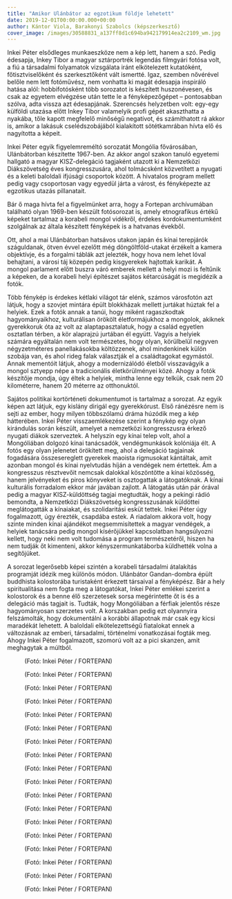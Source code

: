 ```yaml
---
title: "Amikor Ulánbátor az egzotikum földje lehetett"
date: 2019-12-01T00:00:00.000+00:00
author: Kántor Viola, Barakonyi Szabolcs (képszerkesztő)
cover_image: /images/30588831_a137ff8d1c694ba942179914ea2c2109_wm.jpg
---
```


Inkei Péter elsődleges munkaeszköze nem a kép lett, hanem a szó. Pedig édesapja, Inkey Tibor a magyar sztárportrék legendás filmgyári fotósa volt, a fiú a társadalmi folyamatok vizsgálata iránt elkötelezett kutatóként, főtisztviselőként és szerkesztőként vált ismertté. Igaz, szemben nővérével belőle nem lett fotóművész, nem vonhatta ki magát édesapja inspiráló hatása alól: hobbifotósként több sorozatot is készített huszonévesen, és csak az egyetem elvégzése után tette le a fényképezőgépet – pontosabban szólva, adta vissza azt édesapjának. Szerencsés helyzetben volt: egy-egy külföldi utazása előtt Inkey Tibor valamelyik profi gépét akaszthatta a nyakába, tőle kapott megfelelő minőségű negatívot, és számíthatott rá akkor is, amikor a lakásuk cselédszobájából kialakított sötétkamrában hívta elő és nagyította a képeit.

Inkei Péter egyik figyelemreméltó sorozatát Mongólia fővárosában, Ulánbátorban készítette 1967-ben. Az akkor angol szakon tanuló egyetemi hallgató a magyar KISZ-delegáció tagjaként utazott ki a Nemzetközi Diákszövetség éves kongresszusára, ahol tolmácsként közvetített a nyugati és a keleti baloldali ifjúsági csoportok között. A hivatalos program mellett pedig vagy csoportosan vagy egyedül járta a várost, és fényképezte az egzotikus utazás pillanatait.

Bár ő maga hívta fel a figyelmünket arra, hogy a Fortepan archívumában található olyan 1969-ben készült fotósorozat is, amely etnografikus értékű képeket tartalmaz a korabeli mongol vidékről, érdekes kordokumentumként szolgálnak az általa készített fényképek is a hatvanas évekből.

Ott, ahol a mai Ulánbátorban hatsávos utakon japán és kínai terepjárók száguldanak, ötven évvel ezelőtt még döngöltföld-utakat érzékelt a kamera objektívje, és a forgalmi táblák azt jelezték, hogy hova nem lehet lóval behajtani, a városi táj közepén pedig kisgyerekek hajtottak karikát. A mongol parlament előtt buszra váró emberek mellett a helyi mozi is feltűnik a képeken, de a korabeli helyi építészet sajátos kétarcúságát is megidézik a fotók.

Több fénykép is érdekes kétlaki világot tár elénk, számos városfotón azt látjuk, hogy a szovjet mintára épült blokkházak mellett jurtákat húztak fel a helyiek. Ezek a fotók annak a tanúi, hogy miként ragaszkodtak hagyományaikhoz, kulturálisan örökölt életformájukhoz a mongolok, akiknek gyerekkoruk óta az volt az alaptapasztalatuk, hogy a család egyetlen osztatlan térben, a kör alaprajzú jurtában él együtt. Vagyis a helyiek számára egyáltalán nem volt természetes, hogy olyan, körülbelül negyven négyzetméteres panellakásokba költözzenek, ahol mindenkinek külön szobája van, és ahol rideg falak választják el a családtagokat egymástól. Annak mementóit látjuk, ahogy a modernizálódó életből visszavágyik a mongol sztyepp népe a tradicionális életkörülményei közé. Ahogy a fotók készítője mondja, úgy éltek a helyiek, mintha lenne egy telkük, csak nem 20 kilométerre, hanem 20 méterre az otthonuktól.

Sajátos politikai kortörténeti dokumentumot is tartalmaz a sorozat. Az egyik képen azt látjuk, egy kislány dirigál egy gyerekkórust. Első ránézésre nem is sejti az ember, hogy milyen többszólamú dráma húzódik meg a kép hátterében. Inkei Péter visszaemlékezése szerint a fénykép egy olyan kirándulás során készült, amelyet a nemzetközi kongresszusra érkező nyugati diákok szerveztek. A helyszín egy kínai telep volt, ahol a Mongóliában dolgozó kínai tanácsadók, vendégmunkások kolóniája élt. A fotós egy olyan jelenetet örökített meg, ahol a delegáció tagjainak fogadására összesereglett gyerekek maoista rigmusokat kántáltak, amit azonban mongol és kínai nyelvtudás híján a vendégek nem értettek. Ám a kongresszus résztvevőit nemcsak dalokkal köszöntötte a kínai közösség, hanem jelvényeket és piros könyveket is osztogattak a látogatóknak. A kínai kulturális forradalom ekkor már javában zajlott. A látogatás után pár órával pedig a magyar KISZ-küldöttség tagjai megtudták, hogy a pekingi rádió bemondta, a Nemzetközi Diákszövetség kongresszusának küldöttei meglátogatták a kínaiakat, és szolidaritási esküt tettek. Inkei Péter úgy fogalmazott, úgy érezték, csapdába estek. A riadalom akkora volt, hogy szinte minden kínai ajándékot megsemmisítettek a magyar vendégek, a helyiek tanácsára pedig mongol kísérőjükkel kapcsolatban hangsúlyozni kellett, hogy neki nem volt tudomása a program természetéről, hiszen ha nem tudják őt kimenteni, akkor kényszermunkatáborba küldhették volna a segítőjüket.

A sorozat legerősebb képei szintén a korabeli társadalmi átalakítás programját idézik meg különös módon. Ulánbátor Gandan-dombra épült buddhista kolostorába turistaként érkezett társaival a fényképész. Bár a hely spiritualitása nem fogta meg a látogatókat, Inkei Péter emlékei szerint a kolostorok és a benne élő szerzetesek sorsa megérintette őt is és a delegáció más tagjait is. Tudták, hogy Mongóliában a férfiak jelentős része hagyományosan szerzetes volt. A korszakban pedig ezt olyannyira felszámolták, hogy dokumentálni a korábbi állapotnak már csak egy kicsi maradékát lehetett. A baloldali elkötelezettségű fiatalokat ennek a változásnak az emberi, társadalmi, történelmi vonatkozásai fogták meg. Ahogy Inkei Péter fogalmazott, szomorú volt az a pici skanzen, amit meghagytak a múltból.

<figure>
<img src="/images/30504687_2c3f951757db8c371b3bcf3d4c74c54c_wm.jpg" alt="" />
<figcaption>(Fotó: Inkei Péter / FORTEPAN)</figcaption>
</figure>

<figure>
<img src="/images/30504667_4a85a165d5016bc3cbfe44aae1f8c231_wm.jpg" alt="" />
<figcaption>(Fotó: Inkei Péter / FORTEPAN)</figcaption>
</figure>

<figure>
<img src="/images/30504685_e756ece49281e6c58f1be503888fb61d_wm.jpg" alt="" />
<figcaption>(Fotó: Inkei Péter / FORTEPAN)</figcaption>
</figure>

<figure>
<img src="/images/30504681_bf9c6b45f23680d865a0c9b7388e108b_wm.jpg" alt="" />
<figcaption>(Fotó: Inkei Péter / FORTEPAN)</figcaption>
</figure>

<figure>
<img src="/images/30504673_fde9839986d9dd35fcff96b596bd2f27_wm.jpg" alt="" />
<figcaption>(Fotó: Inkei Péter / FORTEPAN)</figcaption>
</figure>

<figure>
<img src="/images/30504663_b90d98845c42be082d66420670666ac4_wm.jpg" alt="" />
<figcaption>(Fotó: Inkei Péter / FORTEPAN)</figcaption>
</figure>

<figure>
<img src="/images/30504675_d47e6dba7e4c5a96f45d4cfe9f64936e_wm.jpg" alt="" />
<figcaption>(Fotó: Inkei Péter / FORTEPAN)</figcaption>
</figure>

<figure>
<img src="/images/30504679_21b53308aee187eaf08131d61bc47e57_wm.jpg" alt="" />
<figcaption>(Fotó: Inkei Péter / FORTEPAN)</figcaption>
</figure>

<figure>
<img src="/images/30504669_ac8e923cf7e88112e380fea93e688f37_wm.jpg" alt="" />
<figcaption>(Fotó: Inkei Péter / FORTEPAN)</figcaption>
</figure>

<figure>
<img src="/images/30504677_ccd21a2b3732541ce7e087e8a1c465c2_wm.jpg" alt="" />
<figcaption>(Fotó: Inkei Péter / FORTEPAN)</figcaption>
</figure>

<figure>
<img src="/images/30504671_8c3d6099c9bc6d18b6d26560e487befb_wm.jpg" alt="" />
<figcaption>(Fotó: Inkei Péter / FORTEPAN)</figcaption>
</figure>

<figure>
<img src="/images/30588825_7f1fad65eae9ec482165ead7bc3652be_wm.jpg" alt="" />
<figcaption>(Fotó: Inkei Péter / FORTEPAN)</figcaption>
</figure>

<figure>
<img src="/images/30504665_0e436a1b63f5c34ab861479a6a9c93d4_wm.jpg" alt="" />
<figcaption>(Fotó: Inkei Péter / FORTEPAN)</figcaption>
</figure>

<figure>
<img src="/images/30504689_056cf24c21562b368f598f7cdc73aa31_wm.jpg" alt="" />
<figcaption>(Fotó: Inkei Péter / FORTEPAN)</figcaption>
</figure>

<figure>
<img src="/images/30504661_21568d2e9ae6e78b08380342d582a1de_wm.jpg" alt="" />
<figcaption>(Fotó: Inkei Péter / FORTEPAN)</figcaption>
</figure>

<figure>
<img src="/images/30504683_482c30371800b67c0075117dc161a5dc_wm.jpg" alt="" />
<figcaption>(Fotó: Inkei Péter / FORTEPAN)</figcaption>
</figure>

<figure>
<img src="/images/30504659_c316cea4f37272c2130af47567c870cb_wm.jpg" alt="" />
<figcaption>(Fotó: Inkei Péter / FORTEPAN)</figcaption>
</figure>

<figure>
<img src="/images/30588827_ef930bc9c15be1217ad96324f7a6d927_wm.jpg" alt="" />
<figcaption>(Fotó: Inkei Péter / FORTEPAN)</figcaption>
</figure>
